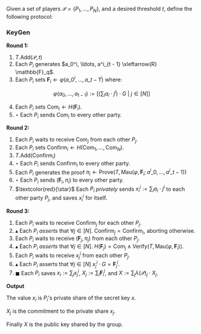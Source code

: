 Given a set of players $\mathcal{P} = \{P_1, \ldots, P_N\}$,
and a desired threshold $t$, define
the following protocol:

### KeyGen


**Round 1:**

1. $T.\text{Add}(\mathcal{P}, t)$
2. Each $P_i$ generates $a_0^i, \ldots, a^i_{t - 1} \xleftarrow{R} \mathbb{F}_q$.
3. Each $P_i$ sets $\textbf{F}_i \gets \varphi(a\_0^i, \ldots, a\_{t-1}^i)$ where:

$$
\varphi(a_0, \ldots, a_{t - 1}) := \left[\left(\sum_i a_i \cdot j^i\right) \cdot G \ |\ j \in [N] \right]
$$

4. Each $P_i$ sets $\text{Com}_i \gets H(\textbf{F}_i)$.
5. $\star$ Each $P_i$ sends $\text{Com}_i$ to every other party.

**Round 2:**

1. Each $P_i$ waits to receive $\text{Com}_j$ from each other $P_j$.
2. Each $P_i$ sets $\text{Confirm}_i \gets H(\text{Com}_1, \ldots, \text{Com}_N)$.
3. $T.\text{Add}(\text{Confirm}_i)$
4. $\star$ Each $P_i$ sends $\text{Confirm}_i$ to every other party.
5. Each $P_i$ generates the proof $\pi_i \gets \text{Prove}(T, \text{Mau}(\varphi, \textbf{F}_i; a^i\_0, \ldots, a^i\_{t-1}))$
6. $\star$ Each $P_i$ sends $(\textbf{F}_i, \pi_i)$ to every other party.
7. $\textcolor{red}{\star}$ Each $P_i$ *privately* sends $x_i^j := \sum_i a_i \cdot j^i$ to each other party $P_j$, and saves $x_i^i$ for itself.

**Round 3:**

1. Each $P_i$ waits to receive $\text{Confirm}_j$ for each other $P_j$.
2. $\blacktriangle$ Each $P_i$ *asserts* that $\forall j \in [N].\ \text{Confirm}_j = \text{Confirm}_i$, aborting otherwise.
3. Each $P_i$ waits to receive $(\textbf{F}_j, \pi_j)$ from each other $P_j$.
4. $\blacktriangle$ Each $P_i$ *asserts* that $\forall j \in [N].\ H(\textbf{F}_j) = \text{Com}_j \land \text{Verify}(T, \text{Mau}(\varphi, \textbf{F}_i))$.
5. Each $P_i$ waits to receive $x_j^i$ from each other $P_j$.
6. $\blacktriangle$ Each $P_i$ asserts that $\forall j \in [N]\ x_j^i \cdot G = \textbf{F}_j^i$.
7. $\blacksquare$ Each $P_i$ saves $x_i := \sum_j x^i_j$, $X_j := \sum_i \textbf{F}_i^j$,
and $X := \sum_j \lambda(\mathcal{P})_j \cdot X_j$.

**Output**

The value $x_i$ is $P_i$'s private share of the secret key $x$.

$X_j$ is the commitment to the private share $x_j$.

Finally $X$ is the public key shared by the group.
